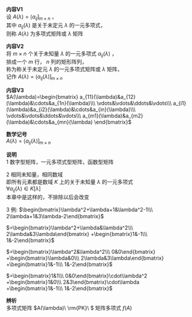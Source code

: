 **内容V1**    
设 $A(\lambda)=\lgroup a_{ij}\rgroup_{m\times n}$ ，    
其中 $a_{ij}(\lambda)$ 是关于未定元 $\lambda$ 的一元多项式，    
则称 $A(\lambda)$ 为多项式矩阵或 $\lambda$ 矩阵    
    
**内容V2**    
将 $m\times n$ 个关于未知量 $\lambda$ 的一元多项式 $a_{ij}(\lambda)$ ，    
排成一个 $m$ 行， $n$ 列的矩形阵列，    
称为称关于未定元 $\lambda$ 的一元多项式矩阵或 $\lambda$ 矩阵，     
记作 $A(\lambda)=\lgroup a_{ij}(\lambda)\rgroup_{m\times n}$     
    
**内容V3**    
 $A(\lambda)=\begin{bmatrix}    
a_{11}(\lambda)&a_{12}(\lambda)&\cdots&a_{1n}(\lambda)\\\ \vdots&\vdots&\ddots&\vdots\\\ a_{i1}(\lambda)&a_{i2}(\lambda)&\cdots&a_{in}(\lambda)\\\    
\vdots&\vdots&\ddots&\vdots\\\    
a_{m1}(\lambda)&a_{m2}(\lambda)&\cdots&a_{mn}(\lambda)    
\end{bmatrix}$     
    
**数学记号**    
 $A(\lambda)=\lgroup a_{ij}(\lambda)\rgroup_{m\times n}$     
    
**说明**    
1 数字型矩阵，一元多项式型矩阵，函数型矩阵    
    
2 相同未知量，相同数域    
  即所有元素都是数域 $K$ 上的关于未知量 $\lambda$ 的一元多项式    
   $\forall a_{ij}(\lambda)\in K[\lambda]$     
  本章中是这样的，不排除以后会改变    
    
3 例:  $\begin{bmatrix}\lambda^2+\lambda+1&\lambda^2-1\\\ 2\lambda+1&3\lambda-2\end{bmatrix}$     
    
 $=\begin{bmatrix}\lambda^2+\lambda&\lambda^2\\\ 2\lambda&3\lambda\end{bmatrix}    
+\begin{bmatrix}1&-1\\\ 1&-2\end{bmatrix}$     
    
 $=\begin{bmatrix}\lambda^2&\lambda^2\\\ 0&0\end{bmatrix}    
+\begin{bmatrix}\lambda&0\\\ 2\lambda&3\lambda\end{bmatrix}    
+\begin{bmatrix}1&-1\\\ 1&-2\end{bmatrix}$     
    
 $=\begin{bmatrix}1&1\\\ 0&0\end{bmatrix}\cdot\lambda^2    
+\begin{bmatrix}1&0\\\ 2&3\end{bmatrix}\cdot\lambda    
+\begin{bmatrix}1&-1\\\ 1&-2\end{bmatrix}$     
    
**辨析**    
多项式矩阵 $A(\lambda)\ \rm{PK}\ $ 矩阵多项式 $f(A)$     
